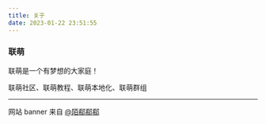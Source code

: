 ```yaml
---
title: 关于
date: 2023-01-22 23:51:55
---
```


### 联萌
联萌是一个有梦想的大家庭！

联萌社区、联萌教程、联萌本地化、联萌群组

---
网站 banner 来自 [@陌郗郗郗](https://space.bilibili.com/95667964/?spm_id_from=333.999.0.0)